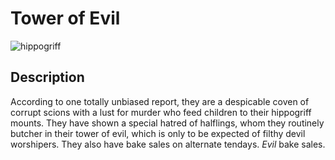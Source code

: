 <!-- TITLE: Feathergale Society -->
<!-- SUBTITLE: A quick summary of Feathergale Society -->

# Tower of Evil
![hippogriff](https://i.imgur.com/gYG7KC3.jpg)
## Description
According to one totally unbiased report, they are a despicable coven of corrupt scions with a lust for murder who feed children to their hippogriff mounts. They have shown a special hatred of halflings, whom they routinely butcher in their tower of evil, which is only to be expected of filthy devil worshipers. They also have bake sales on alternate tendays. *Evil* bake sales.